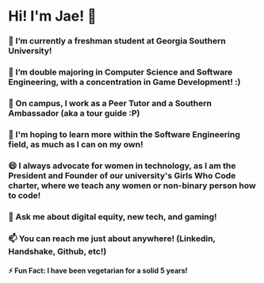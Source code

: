 # Hi! I'm Jae! 👋

### 🌱 I’m currently a freshman student at Georgia Southern University!
### 🔭 I’m double majoring in Computer Science and Software Engineering, with a concentration in Game Development! :)
### 👯 On campus, I work as a Peer Tutor and a Southern Ambassador (aka a tour guide :P)

### 🤔 I'm hoping to learn more within the Software Engineering field, as much as I can on my own!
### 😄 I always advocate for women in technology, as I am the President and Founder of our university's Girls Who Code charter, where we teach any women or non-binary person how to code!
### 💬 Ask me about digital equity, new tech, and gaming!

### 📫 You can reach me just about anywhere! (Linkedin, Handshake, Github, etc!) 

#### ⚡ Fun Fact: I have been vegetarian for a solid 5 years!
<!--
**jae2ology/jae2ology** is a ✨ _special_ ✨ repository because its `README.md` (this file) appears on your GitHub profile.

Here are some ideas to get you started:

- 🔭 I’m currently working on ...
- 👯 I’m looking to collaborate on ...
- 🤔 I’m looking for help with ...
- 💬 Ask me about ...
- 📫 How to reach me: ...
- 😄 Pronouns: ...
- ⚡ Fun fact: ...
-->
